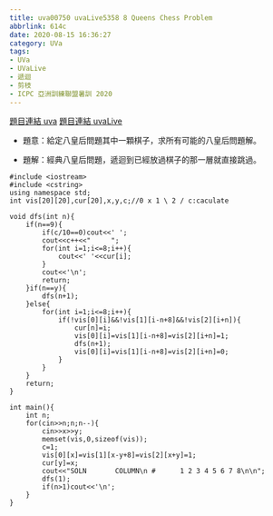 ```yaml
---
title: uva00750 uvaLive5358 8 Queens Chess Problem
abbrlink: 614c
date: 2020-08-15 16:36:27
category: UVa
tags:
- UVa
- UVaLive
- 遞迴
- 剪枝
- ICPC 亞洲訓練聯盟暑訓 2020
---
```

[題目連結 uva](https://onlinejudge.org/index.php?option=com_onlinejudge&Itemid=8&page=show_problem&problem=691)
[題目連結 uvaLive](https://icpcarchive.ecs.baylor.edu/index.php?option=com_onlinejudge&Itemid=8&page=show_problem&problem=3359)
* 題意：給定八皇后問題其中一顆棋子，求所有可能的八皇后問題解。
<!-- more -->
* 題解：經典八皇后問題，遞迴到已經放過棋子的那一層就直接跳過。
```cpp=
#include <iostream>
#include <cstring>
using namespace std;
int vis[20][20],cur[20],x,y,c;//0 x 1 \ 2 / c:caculate

void dfs(int n){
	if(n==9){
		if(c/10==0)cout<<' ';
		cout<<c++<<"     ";
		for(int i=1;i<=8;i++){
			cout<<' '<<cur[i];
		}
		cout<<'\n';
		return;
	}if(n==y){
		dfs(n+1);
	}else{
		for(int i=1;i<=8;i++){
			if(!vis[0][i]&&!vis[1][i-n+8]&&!vis[2][i+n]){
				cur[n]=i;
				vis[0][i]=vis[1][i-n+8]=vis[2][i+n]=1;
				dfs(n+1);
				vis[0][i]=vis[1][i-n+8]=vis[2][i+n]=0;
			}
		}
	}
	return;
}

int main(){
	int n;
	for(cin>>n;n;n--){
		cin>>x>>y;
		memset(vis,0,sizeof(vis));
		c=1;
		vis[0][x]=vis[1][x-y+8]=vis[2][x+y]=1;
		cur[y]=x;
		cout<<"SOLN       COLUMN\n #      1 2 3 4 5 6 7 8\n\n";
		dfs(1);
		if(n>1)cout<<'\n';
	}
}
```